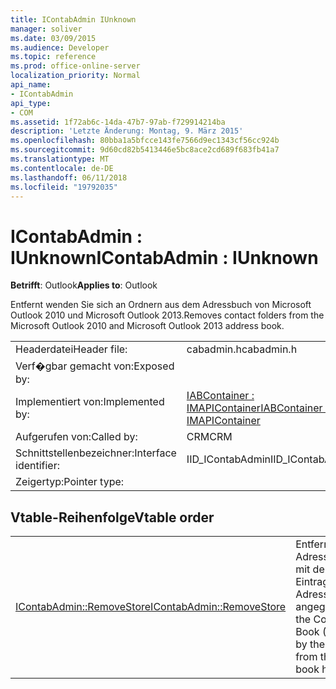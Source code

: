 ```yaml
---
title: IContabAdmin IUnknown
manager: soliver
ms.date: 03/09/2015
ms.audience: Developer
ms.topic: reference
ms.prod: office-online-server
localization_priority: Normal
api_name:
- IContabAdmin
api_type:
- COM
ms.assetid: 1f72ab6c-14da-47b7-97ab-f729914214ba
description: 'Letzte Änderung: Montag, 9. März 2015'
ms.openlocfilehash: 80bba1a5bfcce143fe7566d9ec1343cf56cc924b
ms.sourcegitcommit: 9d60cd82b5413446e5bc8ace2cd689f683fb41a7
ms.translationtype: MT
ms.contentlocale: de-DE
ms.lasthandoff: 06/11/2018
ms.locfileid: "19792035"
---
```

# <a name="icontabadmin--iunknown"></a><span data-ttu-id="7e6d4-103">IContabAdmin : IUnknown</span><span class="sxs-lookup"><span data-stu-id="7e6d4-103">IContabAdmin : IUnknown</span></span>

  
  
<span data-ttu-id="7e6d4-104">**Betrifft**: Outlook</span><span class="sxs-lookup"><span data-stu-id="7e6d4-104">**Applies to**: Outlook</span></span> 
  
<span data-ttu-id="7e6d4-105">Entfernt wenden Sie sich an Ordnern aus dem Adressbuch von Microsoft Outlook 2010 und Microsoft Outlook 2013.</span><span class="sxs-lookup"><span data-stu-id="7e6d4-105">Removes contact folders from the Microsoft Outlook 2010 and Microsoft Outlook 2013 address book.</span></span>
  
|||
|:-----|:-----|
|<span data-ttu-id="7e6d4-106">Headerdatei</span><span class="sxs-lookup"><span data-stu-id="7e6d4-106">Header file:</span></span>  <br/> |<span data-ttu-id="7e6d4-107">cabadmin.h</span><span class="sxs-lookup"><span data-stu-id="7e6d4-107">cabadmin.h</span></span>  <br/> |
|<span data-ttu-id="7e6d4-108">Verf�gbar gemacht von:</span><span class="sxs-lookup"><span data-stu-id="7e6d4-108">Exposed by:</span></span>  <br/> ||
|<span data-ttu-id="7e6d4-109">Implementiert von:</span><span class="sxs-lookup"><span data-stu-id="7e6d4-109">Implemented by:</span></span>  <br/> |[<span data-ttu-id="7e6d4-110">IABContainer : IMAPIContainer</span><span class="sxs-lookup"><span data-stu-id="7e6d4-110">IABContainer : IMAPIContainer</span></span>](iabcontainerimapicontainer.md) <br/> |
|<span data-ttu-id="7e6d4-111">Aufgerufen von:</span><span class="sxs-lookup"><span data-stu-id="7e6d4-111">Called by:</span></span>  <br/> |<span data-ttu-id="7e6d4-112">CRM</span><span class="sxs-lookup"><span data-stu-id="7e6d4-112">CRM</span></span>  <br/> |
|<span data-ttu-id="7e6d4-113">Schnittstellenbezeichner:</span><span class="sxs-lookup"><span data-stu-id="7e6d4-113">Interface identifier:</span></span>  <br/> |<span data-ttu-id="7e6d4-114">IID_IContabAdmin</span><span class="sxs-lookup"><span data-stu-id="7e6d4-114">IID_IContabAdmin</span></span>  <br/> |
|<span data-ttu-id="7e6d4-115">Zeigertyp:</span><span class="sxs-lookup"><span data-stu-id="7e6d4-115">Pointer type:</span></span>  <br/> ||
   
## <a name="vtable-order"></a><span data-ttu-id="7e6d4-116">Vtable-Reihenfolge</span><span class="sxs-lookup"><span data-stu-id="7e6d4-116">Vtable order</span></span>

|||
|:-----|:-----|
|[<span data-ttu-id="7e6d4-117">IContabAdmin::RemoveStore</span><span class="sxs-lookup"><span data-stu-id="7e6d4-117">IContabAdmin::RemoveStore</span></span>](icontabadmin-removestore.md) <br/> |<span data-ttu-id="7e6d4-118">Entfernt den Kontakt Adresse Buch (CAB) mit der angegebenen Eintrags-ID aus der Adressbuchhierarchie angegeben.</span><span class="sxs-lookup"><span data-stu-id="7e6d4-118">Removes the Contact Address Book (CAB) specified by the given entry ID from the address book hierarchy.</span></span>  <br/> |
   

